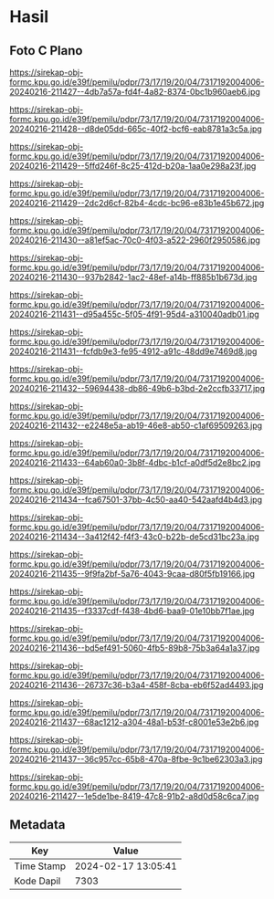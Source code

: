 # Hasil

## Foto C Plano

https://sirekap-obj-formc.kpu.go.id/e39f/pemilu/pdpr/73/17/19/20/04/7317192004006-20240216-211427--4db7a57a-fd4f-4a82-8374-0bc1b960aeb6.jpg

https://sirekap-obj-formc.kpu.go.id/e39f/pemilu/pdpr/73/17/19/20/04/7317192004006-20240216-211428--d8de05dd-665c-40f2-bcf6-eab8781a3c5a.jpg

https://sirekap-obj-formc.kpu.go.id/e39f/pemilu/pdpr/73/17/19/20/04/7317192004006-20240216-211429--5ffd246f-8c25-412d-b20a-1aa0e298a23f.jpg

https://sirekap-obj-formc.kpu.go.id/e39f/pemilu/pdpr/73/17/19/20/04/7317192004006-20240216-211429--2dc2d6cf-82b4-4cdc-bc96-e83b1e45b672.jpg

https://sirekap-obj-formc.kpu.go.id/e39f/pemilu/pdpr/73/17/19/20/04/7317192004006-20240216-211430--a81ef5ac-70c0-4f03-a522-2960f2950586.jpg

https://sirekap-obj-formc.kpu.go.id/e39f/pemilu/pdpr/73/17/19/20/04/7317192004006-20240216-211430--937b2842-1ac2-48ef-a14b-ff885b1b673d.jpg

https://sirekap-obj-formc.kpu.go.id/e39f/pemilu/pdpr/73/17/19/20/04/7317192004006-20240216-211431--d95a455c-5f05-4f91-95d4-a310040adb01.jpg

https://sirekap-obj-formc.kpu.go.id/e39f/pemilu/pdpr/73/17/19/20/04/7317192004006-20240216-211431--fcfdb9e3-fe95-4912-a91c-48dd9e7469d8.jpg

https://sirekap-obj-formc.kpu.go.id/e39f/pemilu/pdpr/73/17/19/20/04/7317192004006-20240216-211432--59694438-db86-49b6-b3bd-2e2ccfb33717.jpg

https://sirekap-obj-formc.kpu.go.id/e39f/pemilu/pdpr/73/17/19/20/04/7317192004006-20240216-211432--e2248e5a-ab19-46e8-ab50-c1af69509263.jpg

https://sirekap-obj-formc.kpu.go.id/e39f/pemilu/pdpr/73/17/19/20/04/7317192004006-20240216-211433--64ab60a0-3b8f-4dbc-b1cf-a0df5d2e8bc2.jpg

https://sirekap-obj-formc.kpu.go.id/e39f/pemilu/pdpr/73/17/19/20/04/7317192004006-20240216-211434--fca67501-37bb-4c50-aa40-542aafd4b4d3.jpg

https://sirekap-obj-formc.kpu.go.id/e39f/pemilu/pdpr/73/17/19/20/04/7317192004006-20240216-211434--3a412f42-f4f3-43c0-b22b-de5cd31bc23a.jpg

https://sirekap-obj-formc.kpu.go.id/e39f/pemilu/pdpr/73/17/19/20/04/7317192004006-20240216-211435--9f9fa2bf-5a76-4043-9caa-d80f5fb19166.jpg

https://sirekap-obj-formc.kpu.go.id/e39f/pemilu/pdpr/73/17/19/20/04/7317192004006-20240216-211435--f3337cdf-f438-4bd6-baa9-01e10bb7f1ae.jpg

https://sirekap-obj-formc.kpu.go.id/e39f/pemilu/pdpr/73/17/19/20/04/7317192004006-20240216-211436--bd5ef491-5060-4fb5-89b8-75b3a64a1a37.jpg

https://sirekap-obj-formc.kpu.go.id/e39f/pemilu/pdpr/73/17/19/20/04/7317192004006-20240216-211436--26737c36-b3a4-458f-8cba-eb6f52ad4493.jpg

https://sirekap-obj-formc.kpu.go.id/e39f/pemilu/pdpr/73/17/19/20/04/7317192004006-20240216-211437--68ac1212-a304-48a1-b53f-c8001e53e2b6.jpg

https://sirekap-obj-formc.kpu.go.id/e39f/pemilu/pdpr/73/17/19/20/04/7317192004006-20240216-211437--36c957cc-65b8-470a-8fbe-9c1be62303a3.jpg

https://sirekap-obj-formc.kpu.go.id/e39f/pemilu/pdpr/73/17/19/20/04/7317192004006-20240216-211427--1e5de1be-8419-47c8-91b2-a8d0d58c6ca7.jpg


## Metadata

| Key        | Value               |
| ---------- | ------------------- |
| Time Stamp | 2024-02-17 13:05:41 |
| Kode Dapil | 7303                |



